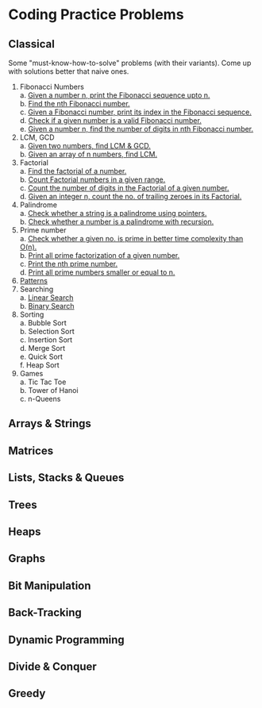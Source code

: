 # Coding Practice Problems
## Classical
Some "must-know-how-to-solve" problems (with their variants). Come up with solutions better that naive ones.
 1. Fibonacci Numbers  
  a. [Given a number n, print the Fibonacci sequence upto n.](../master/Classical/1A.cc)  
  b. [Find the nth Fibonacci number.](../master/Classical/1B.cc)  
  c. [Given a Fibonacci number, print its index in the Fibonacci sequence.](../master/Classical/1C.cc)  
  d. [Check if a given number is a valid Fibonacci number.](../master/Classical/1D.cc)  
  e. [Given a number n, find the number of digits in nth Fibonacci number.](../master/Classical/1E.cc)  
 2. LCM, GCD  
  a. [Given two numbers, find LCM & GCD.](../master/Classical/2A.cc)  
  b. [Given an array of n numbers, find LCM.](../master/Classical/2B.cc)
 3. Factorial  
  a. [Find the factorial of a number.](../master/Classical/3A.cc)  
  b. [Count Factorial numbers in a given range.](../master/Classical/3B.cc)  
  c. [Count the number of digits in the Factorial of a given number.](../master/Classical/3C.cc)  
  d. [Given an integer n, count the no. of trailing zeroes in its Factorial.](../master/Classical/3D.cc)  
 4. Palindrome  
  a. [Check whether a string is a palindrome using pointers.](../master/Classical/4A.cc)  
  b. [Check whether a number is a palindrome with recursion.](../master/Classical/4B.cc)  
 5. Prime number  
  a. [Check whether a given no. is prime in better time complexity than O(n).](../master/Classical/5A.cc)  
  b. [Print all prime factorization of a given number.](../master/Classical/5B.cc)  
  c. [Print the nth prime number.](../master/Classical/5C.cc)  
  d. [Print all prime numbers smaller or equal to n.](../master/Classical/5D.cc)  
 6. [Patterns](../master/Assets/Patterns.png)  
 7. Searching  
  a. [Linear Search](../master/Classical/7A.cc)  
  b. [Binary Search](../master/Classical/7B.cc)  
 8. Sorting  
  a. Bubble Sort  
  b. Selection Sort  
  c. Insertion Sort  
  d. Merge Sort  
  e. Quick Sort  
  f. Heap Sort  
 9. Games  
  a. Tic Tac Toe  
  b. Tower of Hanoi  
  c. n-Queens  

## Arrays & Strings

## Matrices

## Lists, Stacks & Queues

## Trees

## Heaps

## Graphs

## Bit Manipulation

## Back-Tracking

## Dynamic Programming

## Divide & Conquer

## Greedy
